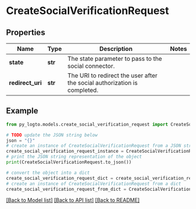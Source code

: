 # CreateSocialVerificationRequest


## Properties

Name | Type | Description | Notes
------------ | ------------- | ------------- | -------------
**state** | **str** | The state parameter to pass to the social connector. | 
**redirect_uri** | **str** | The URI to redirect the user after the social authorization is completed. | 

## Example

```python
from py_logto.models.create_social_verification_request import CreateSocialVerificationRequest

# TODO update the JSON string below
json = "{}"
# create an instance of CreateSocialVerificationRequest from a JSON string
create_social_verification_request_instance = CreateSocialVerificationRequest.from_json(json)
# print the JSON string representation of the object
print(CreateSocialVerificationRequest.to_json())

# convert the object into a dict
create_social_verification_request_dict = create_social_verification_request_instance.to_dict()
# create an instance of CreateSocialVerificationRequest from a dict
create_social_verification_request_from_dict = CreateSocialVerificationRequest.from_dict(create_social_verification_request_dict)
```
[[Back to Model list]](../README.md#documentation-for-models) [[Back to API list]](../README.md#documentation-for-api-endpoints) [[Back to README]](../README.md)


